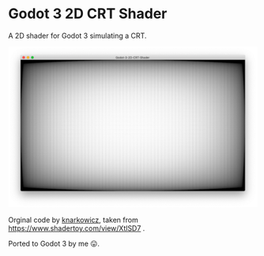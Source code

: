 # Godot 3 2D CRT Shader

A 2D shader for Godot 3 simulating a CRT.

![A 2D shader for Godot 3 simulating a CRT](/example.png)

Orginal code by [knarkowicz](https://www.shadertoy.com/view/XtlSD7), taken from https://www.shadertoy.com/view/XtlSD7 .

Ported to Godot 3 by me 😛.

